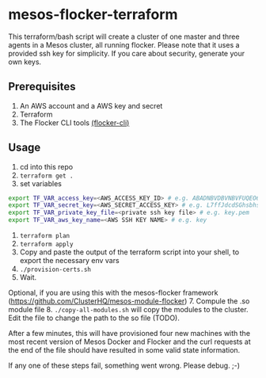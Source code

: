 # mesos-flocker-terraform

This terraform/bash script will create a cluster of one master and three agents in a Mesos cluster, all running flocker. Please note that it uses a provided ssh key for simplicity. If you care about security, generate your own keys.

## Prerequisites
1. An AWS account and a AWS key and secret
2. Terraform
3. The Flocker CLI tools [(flocker-cli)](https://docs.clusterhq.com/en/1.7.2/install/install-client.html#installing-flocker-cli)

## Usage
1. cd into this repo
1. `terraform get .`
1. set variables
```bash
export TF_VAR_access_key=<AWS_ACCESS_KEY_ID> # e.g. ABADNBVDBVNBVFUQEO6Q
export TF_VAR_secret_key=<AWS_SECRET_ACCESS_KEY> # e.g. L7ffJdcdSGhsbhsfJDBfd74Ta1YDnYhZ68xtj/lv
export TF_VAR_private_key_file=<private ssh key file> # e.g. key.pem
export TF_VAR_aws_key_name=<AWS SSH KEY NAME> # e.g. key
```
1. `terraform plan`
1. `terraform apply` 
1. Copy and paste the output of the terraform script into your shell, to export the necessary env vars
1. `./provision-certs.sh`
1. Wait.

Optional, if you are using this with the mesos-flocker framework (https://github.com/ClusterHQ/mesos-module-flocker)
7. Compule the .so module file
8. `./copy-all-modules.sh` will copy the modules to the cluster. Edit the file to change the path to the so file (TODO).

After a few minutes, this will have provisioned four new machines with the most recent version of Mesos Docker and Flocker and the curl requests at the end of the file should have resulted in some valid state information.

If any one of these steps fail, something went wrong. Please debug. ;-)



